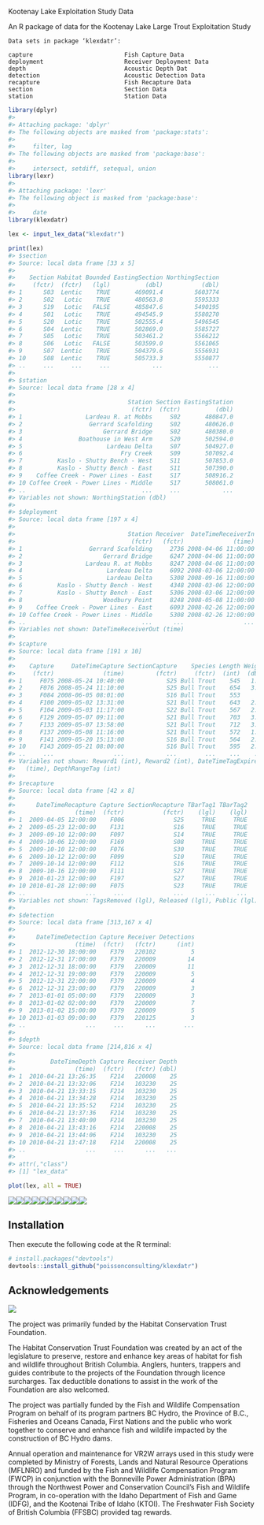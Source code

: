 <!-- README.md is generated from README.Rmd. Please edit that file -->
Kootenay Lake Exploitation Study Data

An R package of data for the Kootenay Lake Large Trout Exploitation Study

    Data sets in package ‘klexdatr’:

    capture                          Fish Capture Data
    deployment                       Receiver Deployment Data
    depth                            Acoustic Depth Dat
    detection                        Acoustic Detection Data
    recapture                        Fish Recapture Data
    section                          Section Data
    station                          Station Data

``` r
library(dplyr)
#> 
#> Attaching package: 'dplyr'
#> The following objects are masked from 'package:stats':
#> 
#>     filter, lag
#> The following objects are masked from 'package:base':
#> 
#>     intersect, setdiff, setequal, union
library(lexr)
#> 
#> Attaching package: 'lexr'
#> The following object is masked from 'package:base':
#> 
#>     date
library(klexdatr)

lex <- input_lex_data("klexdatr")

print(lex)
#> $section
#> Source: local data frame [33 x 5]
#> 
#>    Section Habitat Bounded EastingSection NorthingSection
#>     (fctr)  (fctr)   (lgl)          (dbl)           (dbl)
#> 1      S03  Lentic    TRUE       469091.4         5603774
#> 2      S02   Lotic    TRUE       480563.8         5595333
#> 3      S19   Lotic   FALSE       485847.6         5490195
#> 4      S01   Lotic    TRUE       494545.9         5580270
#> 5      S20   Lotic    TRUE       502555.4         5496545
#> 6      S04  Lentic    TRUE       502869.0         5585727
#> 7      S05   Lotic    TRUE       503461.2         5566212
#> 8      S06   Lotic   FALSE       503599.0         5561065
#> 9      S07  Lentic    TRUE       504379.6         5556931
#> 10     S08  Lentic    TRUE       505733.3         5550877
#> ..     ...     ...     ...            ...             ...
#> 
#> $station
#> Source: local data frame [28 x 4]
#> 
#>                                Station Section EastingStation
#>                                 (fctr)  (fctr)          (dbl)
#> 1                  Lardeau R. at Mobbs     S02       480847.0
#> 2                   Gerrard Scafolding     S02       480626.0
#> 3                       Gerrard Bridge     S02       480380.0
#> 4                Boathouse in West Arm     S20       502594.0
#> 5                        Lardeau Delta     S07       504927.0
#> 6                            Fry Creek     S09       507092.4
#> 7          Kaslo - Shutty Bench - West     S11       507853.0
#> 8          Kaslo - Shutty Bench - East     S11       507390.0
#> 9    Coffee Creek - Power Lines - East     S17       508916.2
#> 10 Coffee Creek - Power Lines - Middle     S17       508061.0
#> ..                                 ...     ...            ...
#> Variables not shown: NorthingStation (dbl)
#> 
#> $deployment
#> Source: local data frame [197 x 4]
#> 
#>                                Station Receiver  DateTimeReceiverIn
#>                                 (fctr)   (fctr)              (time)
#> 1                   Gerrard Scafolding     2736 2008-04-06 11:00:00
#> 2                       Gerrard Bridge     6247 2008-04-06 11:00:00
#> 3                  Lardeau R. at Mobbs     8247 2008-04-06 11:00:00
#> 4                        Lardeau Delta     6092 2008-03-06 12:00:00
#> 5                        Lardeau Delta     5308 2008-09-16 11:00:00
#> 6          Kaslo - Shutty Bench - West     4348 2008-03-06 12:00:00
#> 7          Kaslo - Shutty Bench - East     5306 2008-03-06 12:00:00
#> 8                       Woodbury Point     8248 2008-05-08 11:00:00
#> 9    Coffee Creek - Power Lines - East     6093 2008-02-26 12:00:00
#> 10 Coffee Creek - Power Lines - Middle     5308 2008-02-26 12:00:00
#> ..                                 ...      ...                 ...
#> Variables not shown: DateTimeReceiverOut (time)
#> 
#> $capture
#> Source: local data frame [191 x 10]
#> 
#>    Capture     DateTimeCapture SectionCapture    Species Length Weight
#>     (fctr)              (time)         (fctr)     (fctr)  (int)  (dbl)
#> 1     F075 2008-05-24 10:40:00            S25 Bull Trout    545   1.75
#> 2     F076 2008-05-24 11:10:00            S25 Bull Trout    654   3.40
#> 3     F084 2008-06-05 08:01:00            S16 Bull Trout    553     NA
#> 4     F100 2009-05-02 13:31:00            S21 Bull Trout    643   2.75
#> 5     F104 2009-05-03 11:17:00            S22 Bull Trout    567   2.00
#> 6     F129 2009-05-07 09:11:00            S21 Bull Trout    703   3.90
#> 7     F133 2009-05-07 13:58:00            S21 Bull Trout    712   3.65
#> 8     F137 2009-05-08 11:16:00            S21 Bull Trout    572   1.90
#> 9     F141 2009-05-20 15:13:00            S16 Bull Trout    564   2.20
#> 10    F143 2009-05-21 08:00:00            S16 Bull Trout    595   2.40
#> ..     ...                 ...            ...        ...    ...    ...
#> Variables not shown: Reward1 (int), Reward2 (int), DateTimeTagExpire
#>   (time), DepthRangeTag (int)
#> 
#> $recapture
#> Source: local data frame [42 x 8]
#> 
#>      DateTimeRecapture Capture SectionRecapture TBarTag1 TBarTag2
#>                 (time)  (fctr)           (fctr)    (lgl)    (lgl)
#> 1  2009-04-05 12:00:00    F006              S25     TRUE     TRUE
#> 2  2009-05-23 12:00:00    F131              S16     TRUE     TRUE
#> 3  2009-09-10 12:00:00    F097              S14     TRUE     TRUE
#> 4  2009-10-06 12:00:00    F169              S08     TRUE     TRUE
#> 5  2009-10-10 12:00:00    F076              S30     TRUE     TRUE
#> 6  2009-10-12 12:00:00    F099              S10     TRUE     TRUE
#> 7  2009-10-14 12:00:00    F112              S16     TRUE     TRUE
#> 8  2009-10-16 12:00:00    F111              S27     TRUE     TRUE
#> 9  2010-01-23 12:00:00    F197              S27     TRUE     TRUE
#> 10 2010-01-28 12:00:00    F075              S23     TRUE     TRUE
#> ..                 ...     ...              ...      ...      ...
#> Variables not shown: TagsRemoved (lgl), Released (lgl), Public (lgl)
#> 
#> $detection
#> Source: local data frame [313,167 x 4]
#> 
#>      DateTimeDetection Capture Receiver Detections
#>                 (time)  (fctr)   (fctr)      (int)
#> 1  2012-12-30 18:00:00    F379   220102          5
#> 2  2012-12-31 17:00:00    F379   220009         14
#> 3  2012-12-31 18:00:00    F379   220009         11
#> 4  2012-12-31 19:00:00    F379   220009          5
#> 5  2012-12-31 22:00:00    F379   220009          4
#> 6  2012-12-31 23:00:00    F379   220009          3
#> 7  2013-01-01 05:00:00    F379   220009          3
#> 8  2013-01-02 02:00:00    F379   220009          7
#> 9  2013-01-02 15:00:00    F379   220009          5
#> 10 2013-01-03 09:00:00    F379   220125          3
#> ..                 ...     ...      ...        ...
#> 
#> $depth
#> Source: local data frame [214,816 x 4]
#> 
#>          DateTimeDepth Capture Receiver Depth
#>                 (time)  (fctr)   (fctr) (dbl)
#> 1  2010-04-21 13:26:35    F214   220008    25
#> 2  2010-04-21 13:32:06    F214   103230    25
#> 3  2010-04-21 13:33:15    F214   103230    25
#> 4  2010-04-21 13:34:28    F214   103230    25
#> 5  2010-04-21 13:35:52    F214   103230    25
#> 6  2010-04-21 13:37:36    F214   103230    25
#> 7  2010-04-21 13:40:00    F214   103230    25
#> 8  2010-04-21 13:43:16    F214   220008    25
#> 9  2010-04-21 13:44:06    F214   103230    25
#> 10 2010-04-21 13:47:18    F214   220008    25
#> ..                 ...     ...      ...   ...
#> 
#> attr(,"class")
#> [1] "lex_data"

plot(lex, all = TRUE)
```

![](README-unnamed-chunk-2-1.png)<!-- -->![](README-unnamed-chunk-2-2.png)<!-- -->![](README-unnamed-chunk-2-3.png)<!-- -->![](README-unnamed-chunk-2-4.png)<!-- -->![](README-unnamed-chunk-2-5.png)<!-- -->![](README-unnamed-chunk-2-6.png)<!-- -->![](README-unnamed-chunk-2-7.png)<!-- -->![](README-unnamed-chunk-2-8.png)<!-- -->![](README-unnamed-chunk-2-9.png)<!-- -->![](README-unnamed-chunk-2-10.png)<!-- -->

Installation
------------

Then execute the following code at the R terminal:

``` r
# install.packages("devtools")
devtools::install_github("poissonconsulting/klexdatr")
```

Acknowledgements
----------------

![](koot.png)

The project was primarily funded by the Habitat Conservation Trust Foundation.

The Habitat Conservation Trust Foundation was created by an act of the legislature to preserve, restore and enhance key areas of habitat for fish and wildlife throughout British Columbia. Anglers, hunters, trappers and guides contribute to the projects of the Foundation through licence surcharges. Tax deductible donations to assist in the work of the Foundation are also welcomed.

The project was partially funded by the Fish and Wildlife Compensation Program on behalf of its program partners BC Hydro, the Province of B.C., Fisheries and Oceans Canada, First Nations and the public who work together to conserve and enhance fish and wildlife impacted by the construction of BC Hydro dams.

Annual operation and maintenance for VR2W arrays used in this study were completed by Ministry of Forests, Lands and Natural Resource Operations (MFLNRO) and funded by the Fish and Wildlife Compensation Program (FWCP) in conjunction with the Bonneville Power Administration (BPA) through the Northwest Power and Conservation Council’s Fish and Wildlife Program, in co-operation with the Idaho Department of Fish and Game (IDFG), and the Kootenai Tribe of Idaho (KTOI). The Freshwater Fish Society of British Columbia (FFSBC) provided tag rewards.
